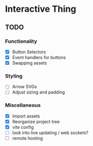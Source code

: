 # Interactive Thing

## TODO

### Functionality

- [X] Button Selectors
- [X] Event handlers for buttons
- [X] Swapping assets

### Styling

- [ ] Arrow SVGs
- [ ] Adjust sizing and padding

### Miscellaneous

- [X] Import assets
- [X] Reorganize project tree
- [X] vite config
- [ ] look into live updating / web sockets?
- [ ] remote hosting
